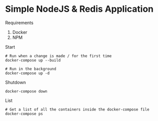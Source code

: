 # Simple NodeJS & Redis Application
Requirements
1. Docker
2. NPM

Start
```
# Run when a change is made / for the first time
docker-compose up --build

# Run in the background
docker-compose up -d
```

Shutdown
```
docker-compose down
```

List
```
# Get a list of all the containers inside the docker-compose file
docker-compose ps
```
